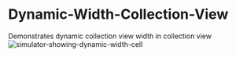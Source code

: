 # Dynamic-Width-Collection-View
Demonstrates dynamic collection view width in collection view
![simulator-showing-dynamic-width-cell](https://ibb.co/P9GNvNJ)
